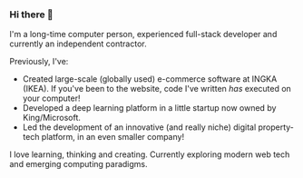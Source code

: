### Hi there 👋

I'm a long-time computer person, experienced full-stack developer and currently an independent contractor.

Previously, I've:
 - Created large-scale (globally used) e-commerce software at INGKA (IKEA). If you've been to the website, code I've written *has* executed on your computer!
 - Developed a deep learning platform in a little startup now owned by King/Microsoft.
 - Led the development of an innovative (and really niche) digital property-tech platform, in an even smaller company!

I love learning, thinking and creating. Currently exploring modern web tech and emerging computing paradigms.
